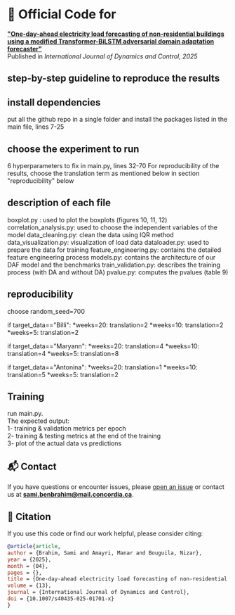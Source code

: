 # 🔬 Official Code for 
[**"One-day-ahead electricity load forecasting of non-residential buildings using a modified Transformer-BiLSTM adversarial domain adaptation forecaster"**](https://doi.org/10.1007/s40435-025-01701-x)  
Published in *International Journal of Dynamics and Control, 2025*


## step-by-step guideline to reproduce the results

## install dependencies
put all the github repo in a single folder and install the packages listed in the main file, lines 7-25

## choose the experiment to run
6 hyperparameters to fix in main.py, lines 32-70 
For reproducibility of the results, choose the translation term as mentioned below in section "reproducibility" below

## description of each file
boxplot.py : used to plot the boxplots (figures 10, 11, 12)
correlation_analysis.py: used to choose the independent variables of the model
data_cleaning.py: clean the data using IQR method
data_visualization.py: visualization of load data
dataloader.py: used to prepare the data for training
feature_engineering.py: contains the detailed feature engineering process
models.py: contains the architecture of our DAF model and the benchmarks
train_validation.py: describes the training process (with DA and without DA)
pvalue.py: computes the pvalues (table 9)

## reproducibility
choose random_seed=700

if target_data=="Billi":
    *weeks=20: translation=2
    *weeks=10: translation=2
    *weeks=5: translation=2

if target_data=="Maryann":
    *weeks=20: translation=4
    *weeks=10: translation=4
    *weeks=5: translation=8

if target_data=="Antonina":
    *weeks=20: translation=1
    *weeks=10: translation=5
    *weeks=5: translation=2
    
## Training
run main.py.  <br>    The expected output:   <br> 1- training & validation metrics per epoch  <br>  2- training & testing metrics at the end of the training   <br>   3- plot of the actual data vs predictions

## 📬 Contact
If you have questions or encounter issues, please [open an issue](https://github.com/lear-ner97/Transformer-LSTM-DAF/issues) or contact us at **sami.benbrahim@mail.concordia.ca**.

## 📖 Citation

If you use this code or find our work helpful, please consider citing:

```bibtex
@article{article,
author = {Brahim, Sami and Amayri, Manar and Bouguila, Nizar},
year = {2025},
month = {04},
pages = {},
title = {One-day-ahead electricity load forecasting of non-residential buildings using a modified Transformer-BiLSTM adversarial domain adaptation forecaster},
volume = {13},
journal = {International Journal of Dynamics and Control},
doi = {10.1007/s40435-025-01701-x}
}
